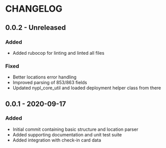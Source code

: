 # CHANGELOG

## 0.0.2 - Unreleased
### Added
- Added rubocop for linting and linted all files
### Fixed
- Better locations error handling
- Improved parsing of 853/863 fields
- Updated nypl_core_util and loaded deployment helper class from there

## 0.0.1 - 2020-09-17
### Added
- Initial commit containing basic structure and location parser
- Added supporting documentation and unit test suite
- Added integration with check-in card data

